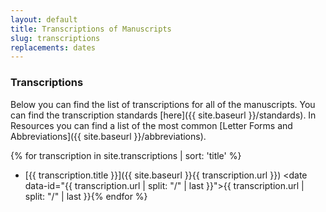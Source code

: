 ```yaml
---
layout: default
title: Transcriptions of Manuscripts
slug: transcriptions
replacements: dates
---
```


### Transcriptions

Below you can find the list of transcriptions for all of the manuscripts. You can find the transcription standards [here]({{ site.baseurl }}/standards). In Resources you can find a list of the most common [Letter Forms and Abbreviations]({{ site.baseurl }}/abbreviations).

<listing></listing>
{% for transcription in site.transcriptions | sort: 'title' %}
- [{{ transcription.title }}]({{ site.baseurl }}{{ transcription.url }}) <date data-id="{{ transcription.url | split: "/" | last }}">{{ transcription.url | split: "/" | last }}</date>{% endfor %}
